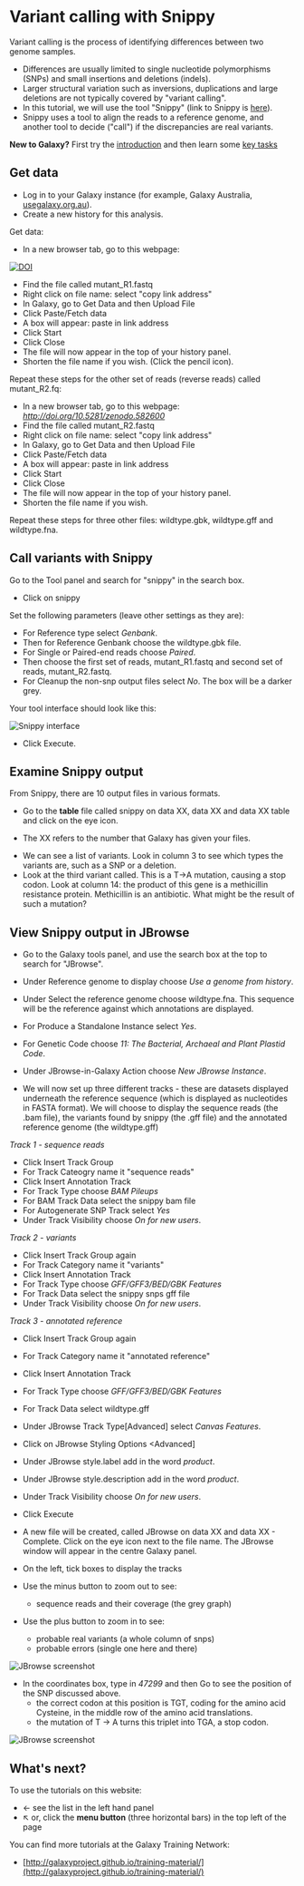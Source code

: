 # Variant calling with Snippy

Variant calling is the process of identifying differences between two genome samples.

* Differences are usually limited to single nucleotide polymorphisms (SNPs) and small insertions and deletions (indels).
* Larger structural variation such as inversions, duplications and large deletions are not typically covered by "variant calling".
* In this tutorial, we will use the tool "Snippy" (link to Snippy is [here](https://github.com/tseemann/snippy)).
* Snippy uses a tool to align the reads to a reference genome, and another tool to decide ("call") if the discrepancies are real variants.

<fn>**New to Galaxy?** First try the [introduction](../galaxy/index.md) and then learn some [key tasks](../intro/index.md)</fn>

<!--
## Learning Objectives

1. Find variants between a reference genome and a set of reads
2. Visualise the SNP in context of the reads aligned to the genome
3. Determine the effect of those variants on genomic features
4. Understand if the SNP is potentially affecting the phenotype
-->

## Get data

* Log in to your Galaxy instance (for example, Galaxy Australia, [usegalaxy.org.au](https://usegalaxy.org.au/)).
* Create a new history for this analysis.

Get data:

* In a new browser tab, go to this webpage:

[![DOI](https://zenodo.org/badge/DOI/10.5281/zenodo.582600.svg)](https://doi.org/10.5281/zenodo.582600)


* Find the file called <fn>mutant_R1.fastq</fn>
* Right click on file name: select "copy link address"
* In Galaxy, go to <ss>Get Data</ss> and then Upload File
* Click <ss>Paste/Fetch data</ss>
* A box will appear: paste in link address
* Click <ss>Start</ss>
* Click <ss>Close</ss>
* The file will now appear in the top of your history panel.
* Shorten the file name if you wish. (Click the pencil icon).

Repeat these steps for the other set of reads (reverse reads) called <fn>mutant_R2.fq</fn>:

* In a new browser tab, go to this webpage: *http://doi.org/10.5281/zenodo.582600*
* Find the file called <fn>mutant_R2.fastq</fn>
* Right click on file name: select "copy link address"
* In Galaxy, go to <ss>Get Data</ss> and then Upload File
* Click <ss>Paste/Fetch data</ss>
* A box will appear: paste in link address
* Click <ss>Start</ss>
* Click <ss>Close</ss>
* The file will now appear in the top of your history panel.
* Shorten the file name if you wish.

Repeat these steps for three other files: <fn>wildtype.gbk</fn>, <fn>wildtype.gff</fn> and <fn>wildtype.fna</fn>.

## Call variants with Snippy

Go to the Tool panel and search for "snippy" in the search box.

* Click on <ss>snippy</ss>


Set the following parameters (leave other settings as they are):

- For <ss>Reference type</ss> select *Genbank*.
- Then for <ss>Reference Genbank</ss> choose the <fn>wildtype.gbk</fn> file.
- For <ss>Single or Paired-end reads</ss> choose *Paired*.
- Then choose the first set of reads, <fn>mutant_R1.fastq</fn> and second set of reads, <fn>mutant_R2.fastq</fn>.
- For <ss>Cleanup the non-snp output files</ss> select *No*. The box will be a darker grey.

Your tool interface should look like this:

![Snippy interface](images/interface.png)

- Click <ss>Execute</ss>.

## Examine Snippy output

<!-- First, enable "Scratchbook" in Galaxy - this allows you to view several windows simultaneously. Click on the squares:

![scratchbook icon](images/scratchbook.png)

-->
From Snippy, there are 10 output files in various formats.

- Go to the **table** file called <fn>snippy on data XX, data XX and data XX table</fn> and click on the eye icon.
* The XX refers to the number that Galaxy has given your files.
- We can see a list of variants. Look in column 3 to see which types the variants are, such as a SNP or a deletion.
- Look at the third variant called. This is a T&rarr;A mutation, causing a stop codon. Look at column 14: the product of this gene is a methicillin resistance protein. Methicillin is an antibiotic. What might be the result of such a mutation? <!--[add a hint/info box]-->

## View Snippy output in JBrowse

- Go to the Galaxy tools panel, and use the search box at the top to search for "JBrowse".

- Under <ss>Reference genome to display</ss> choose *Use a genome from history*.

- Under <ss>Select the reference genome</ss> choose <fn>wildtype.fna</fn>. This sequence will be the reference against which annotations are displayed.

- For <ss>Produce a Standalone Instance</ss> select *Yes*.

- For <ss>Genetic Code</ss> choose *11: The Bacterial, Archaeal and Plant Plastid Code*.

- Under <ss>JBrowse-in-Galaxy Action</ss> choose *New JBrowse Instance*.

- We will now set up three different tracks - these are datasets displayed underneath the reference sequence (which is displayed as nucleotides in FASTA format). We will choose to display the sequence reads (the .bam file), the variants found by snippy (the .gff file) and the annotated reference genome (the wildtype.gff)

*Track 1 - sequence reads*

- Click <ss>Insert Track Group</ss>
- For <ss>Track Cateogry</ss> name it "sequence reads"
- Click <ss>Insert Annotation Track</ss>
- For <ss>Track Type</ss> choose *BAM Pileups*
- For <ss>BAM Track Data</ss> select <fn>the snippy bam file</fn>
- For <ss>Autogenerate SNP Track</ss> select *Yes*
- Under <ss>Track Visibility</ss> choose *On for new users*.

*Track 2 - variants*

- Click <ss>Insert Track Group</ss> again
- For <ss>Track Category</ss> name it "variants"
- Click <ss>Insert Annotation Track</ss>
- For <ss>Track Type</ss> choose *GFF/GFF3/BED/GBK Features*
- For <ss>Track Data</ss> select <fn>the snippy snps gff file</fn>
- Under <ss>Track Visibility</ss> choose *On for new users*.

*Track 3 - annotated reference*

- Click <ss>Insert Track Group</ss> again
- For <ss> Track Category</ss> name it "annotated reference"
- Click <ss>Insert Annotation Track</ss>
- For <ss>Track Type</ss> choose *GFF/GFF3/BED/GBK Features*
- For <ss>Track Data</ss> select <fn>wildtype.gff</fn>
- Under <ss>JBrowse Track Type[Advanced]</ss> select *Canvas Features*.
- Click on <ss>JBrowse Styling Options <Advanced]</ss>
- Under <ss>JBrowse style.label</ss> add in the word *product*.
- Under <ss>JBrowse style.description</ss> add in the word *product*.
- Under <ss>Track Visibility</ss> choose *On for new users*.

- Click <ss>Execute</ss>

- A new file will be created, called <fn>JBrowse on data XX and data XX - Complete</fn>. Click on the eye icon next to the file name. The JBrowse window will appear in the centre Galaxy panel.

- On the left, tick boxes to display the tracks

- Use the minus button to zoom out to see:
    - sequence reads and their coverage (the grey graph)

- Use the plus button to zoom in to see:
    - probable real variants (a whole column of snps)
    - probable errors (single one here and there)

![JBrowse screenshot](images/jbrowse1.png)

- In the coordinates box, type in *47299* and then <ss>Go</ss> to see the position of the SNP discussed above.
    - the correct codon at this position is TGT, coding for the amino acid Cysteine, in the middle row of the amino acid translations.
    - the mutation of T &rarr; A turns this triplet into TGA, a stop codon.

![JBrowse screenshot](images/jbrowse2.png)    

## What's next?

To use the tutorials on this website:

* &#8592; see the list in the left hand panel
* &#8598; or, click the **menu button** (three horizontal bars) in the top left of the page

You can find more tutorials at the Galaxy Training Network:

* [http://galaxyproject.github.io/training-material/](http://galaxyproject.github.io/training-material/)
